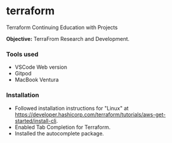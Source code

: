 # terraform
Terraform Continuing Education with Projects

**Objective:** TerraFrom Research and Development.

### Tools used
* VSCode Web version
* Gitpod
* MacBook Ventura

### Installation
* Followed installation instructions for "Linux" at https://developer.hashicorp.com/terraform/tutorials/aws-get-started/install-cli.
* Enabled Tab Completion for Terraform.
* Installed the autocomplete package.